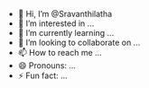 - 👋 Hi, I’m @Sravanthilatha
- 👀 I’m interested in ...
- 🌱 I’m currently learning ...
- 💞️ I’m looking to collaborate on ...
- 📫 How to reach me ...
- 😄 Pronouns: ...
- ⚡ Fun fact: ...

<!---
Sravanthilatha/Sravanthilatha is a ✨ special ✨ repository because its `README.md` (this file) appears on your GitHub profile.
You can click the Preview link to take a look at your changes.
--->
